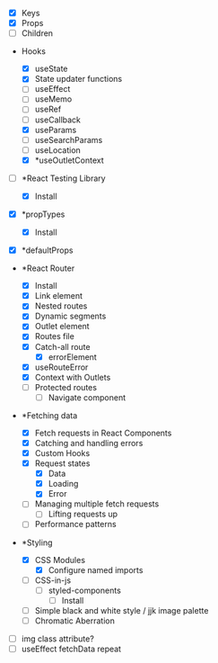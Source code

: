 - [x] Keys
- [x] Props
- [ ] Children

- Hooks

  - [x] useState
  - [x] State updater functions
  - [ ] useEffect
  - [ ] useMemo
  - [ ] useRef
  - [ ] useCallback
  - [x] useParams
  - [ ] useSearchParams
  - [ ] useLocation
  - [x] \*useOutletContext

- [ ] \*React Testing Library

  - [x] Install

- [x] \*propTypes
  - [x] Install
- [x] \*defaultProps

- \*React Router

  - [x] Install
  - [x] Link element
  - [x] Nested routes
  - [x] Dynamic segments
  - [x] Outlet element
  - [x] Routes file
  - [x] Catch-all route
    - [x] errorElement
  - [x] useRouteError
  - [x] Context with Outlets
  - [ ] Protected routes
    - [ ] Navigate component

- \*Fetching data

  - [x] Fetch requests in React Components
  - [x] Catching and handling errors
  - [x] Custom Hooks
  - [x] Request states
    - [x] Data
    - [x] Loading
    - [x] Error
  - [ ] Managing multiple fetch requests
    - [ ] Lifting requests up
  - [ ] Performance patterns

- \*Styling

  - [x] CSS Modules
    - [x] Configure named imports
  - [ ] CSS-in-js
    - [ ] styled-components
      - [ ] Install
  - [ ] Simple black and white style / jjk image palette
  - [ ] Chromatic Aberration

- [ ] img class attribute?
- [ ] useEffect fetchData repeat
